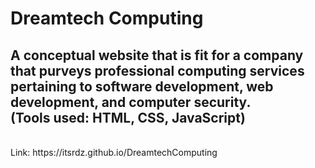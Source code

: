 # Dreamtech Computing
A conceptual website that is fit for a company that purveys professional computing services pertaining to software development, web development, and computer security.
<br />
(Tools used: HTML, CSS, JavaScript)
<br />
-
<br />
Link: https://itsrdz.github.io/DreamtechComputing
